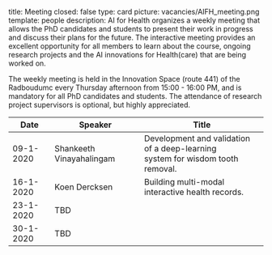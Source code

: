 title: Meeting closed: false type: card picture: vacancies/AIFH_meeting.png template: people description: AI for Health organizes a weekly meeting that allows the PhD candidates and students to present their work in progress and discuss their plans for the future. The interactive meeting provides an excellent opportunity for all members to learn about the course, ongoing research projects and the AI innovations for Health(care) that are being worked on. 

The weekly meeting is held in the Innovation Space (route 441) of the Radboudumc every Thursday afternoon from 15:00 - 16:00 PM, and is mandatory for all PhD candidates and students. The attendance of research project supervisors is optional, but highly appreciated. 


| Date    | Speaker           |   Title    |
| --------        |    ----  |          --- |
| 09-1-2020      | Shankeeth Vinayahalingam       | Development and validation of a deep-learning <br> system for wisdom tooth removal.   |
| 16-1-2020   | Koen Dercksen        | Building multi-modal interactive health records.      |
| 23-1-2020   | TBD   |        |
| 30-1-2020   | TBD   |        |
